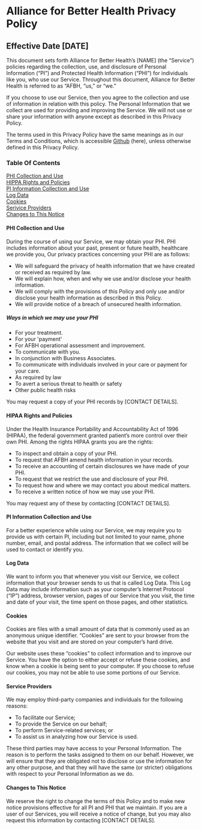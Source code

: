 # **Alliance for Better Health Privacy Policy**

## **Effective Date [DATE]**

This document sets forth Alliance for Better Health’s [NAME] (the “Service”) policies regarding the collection, use, and disclosure of Personal Information (“PI”) and Protected Health Information (“PHI”) for individuals like you, who use our Service. Throughout this document, Alliance for Better Health is referred to as “AFBH, “us,” or “we.”

If you choose to use our Service, then you agree to the collection and use of information in relation with this policy. The Personal Information that we collect are used for providing and improving the Service. We will not use or share your information with anyone except as described in this Privacy Policy.

The terms used in this Privacy Policy have the same meanings as in our Terms and Conditions, which is accessible [Github](hhtp://github.com) (here), unless otherwise defined in this Privacy Policy.

### **Table Of Contents**

[PHI Collection and Use](https://github.com/TransparentHealth/legal-docs/blob/master/privacy.md#phi-collection-and-use)<br/>
[HIPPA Rights and Policies](https://github.com/TransparentHealth/legal-docs/blob/master/privacy.md#hipaa-rights-and-policies)<br/>
[PI Information Collection and Use](https://github.com/TransparentHealth/legal-docs/blob/master/privacy.md#pi-information-collection-and-use)<br/>
[Log Data](https://github.com/TransparentHealth/legal-docs/blob/master/privacy.md#log-data)<br/>
[Cookies](https://github.com/TransparentHealth/legal-docs/blob/master/privacy.md#cookies)<br/>
[Serivice Providers](https://github.com/TransparentHealth/legal-docs/blob/master/privacy.md#service-providers)<br/>
[Changes to This Notice](https://github.com/TransparentHealth/legal-docs/blob/master/privacy.md#changes-to-this-notice)<br/>


#### **PHI Collection and Use**
During the course of using our Service, we may obtain your PHI. PHI includes information about your past, present or future health, healthcare we provide you, Our privacy practices concerning your PHI are as follows:
* We will safeguard the privacy of health information that we have created or received as required by law.
* We will explain how, when and why we use and/or disclose your health information.
* We will comply with the provisions of this Policy and only use and/or disclose your health information as described in         this Policy.
* We will provide notice of a breach of unsecured health information.

##### Ways in which we may use your PHI

* For your treatment. 
* For your 'payment' 
* For AFBH operational assessment and improvement. 
* To communicate with you. 
* In conjunction with Business Associates.  
* To communicate with individuals involved in your care or payment for your care. 
* As required by law 
* To avert a serious threat to health or safety 
* Other public health risks 

You may request a copy of your PHI records by [CONTACT DETAILS].

#### **HIPAA Rights and Policies**
Under the Health Insurance Portability and Accountability Act of 1996 (HIPAA), the federal government granted patient’s more control over their own PHI. Among the rights HIPAA grants you are the rights:
* To inspect and obtain a copy of your PHI.
* To request that AFBH amend health information in your records.
* To receive an accounting of certain disclosures we have made of your PHI.
* To request that we restrict the use and disclosure of your PHI.
* To request how and where we may contact you about medical matters.
* To receive a written notice of how we may use your PHI.

You may request any of these by contacting [CONTACT DETAILS].

#### **PI Information Collection and Use**
For a better experience while using our Service, we may require you to provide us with certain PI, including but not limited to your name, phone number, email, and postal address. The information that we collect will be used to contact or identify you.

#### **Log Data**
We want to inform you that whenever you visit our Service, we collect information that your browser sends to us that is called Log Data. This Log Data may include information such as your computer’s Internet Protocol (“IP”) address, browser version, pages of our Service that you visit, the time and date of your visit, the time spent on those pages, and other statistics.

#### **Cookies**
Cookies are files with a small amount of data that is commonly used as an anonymous unique identifier. “Cookies” are sent to your browser from the website that you visit and are stored on your computer’s hard drive.

Our website uses these “cookies” to collect information and to improve our Service. You have the option to either accept or refuse these cookies, and know when a cookie is being sent to your computer. If you choose to refuse our cookies, you may not be able to use some portions of our Service.

#### **Service Providers**
We may employ third-party companies and individuals for the following reasons:
* To facilitate our Service;
* To provide the Service on our behalf;
* To perform Service-related services; or
* To assist us in analyzing how our Service is used.

These third parties may have access to your Personal Information. The reason is to perform the tasks assigned to them on our behalf. However, we will ensure that they are obligated not to disclose or use the information for any other purpose, and that they will have the same (or stricter) obligations with respect to your Personal Information as we do.

#### **Changes to This Notice**
We reserve the right to change the terms of this Policy and to make new notice provisions effective for all PI and PHI that we maintain. If you are a user of our Services, you will receive a notice of change, but you may also request this information by contacting [CONTACT DETAILS].
